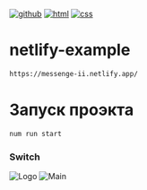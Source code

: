 [![github](https://img.shields.io/badge/github-%23100000.svg?&style=for-the-badge&logo=github&logoColor=white)](https://github.com/iibadreeva)
[![html](https://img.shields.io/badge/html-%23239120.svg?&style=for-the-badge&logo=html5&logoColor=white)](https://messenge-ii.netlify.app/)
[![css](https://img.shields.io/badge/css-%23239120.svg?&style=for-the-badge&logo=css3&logoColor=white)](https://messenge-ii.netlify.app/)

# netlify-example
```sh
https://messenge-ii.netlify.app/
```
# Запуск проэкта
```sh
num run start
```

### Switch
![Logo](https://github.com/vladpereskokov/soul-hunting/raw/master/docs/assets/logo.png)
![Main](https://github.com/vladpereskokov/soul-hunting/raw/master/docs/assets/main.png)
